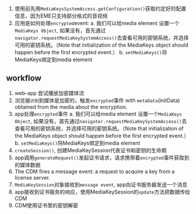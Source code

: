 1. 使用前先用`MediaKeysSystemAccess.getConfiguration()`获取约定好的配置信息，因为EME只支持部分格式的音视频
2. 应用是如何处理`encrypted`event:
   a. 我们可以给media element 设置一个`MediaKeys Object`, 如果没有，首先通过`navigator.requestMediaKeySystemAccess()`去查看可用的密钥系统，并选择可用的密钥系统。（Note that initialization of the MediaKeys object should happen before the first encrypted event.）
   b. `setMediaKeys()`将MediaKeys绑定到media element


## workflow

1. web-app 尝试播放加密媒体流
2. 浏览器`识别`到媒体是加密的，触发`encrypted`事件 with `metaData`(initData) obtained from the media about the encryption.
3. app处理`encrypted`事件
    a. 我们可以给media element 设置一个`MediaKeys Object`, 如果没有，首先通过`navigator.requestMediaKeySystemAccess()`去查看可用的密钥系统，并选择可用的密钥系统。（Note that initialization of the MediaKeys object should happen before the first encrypted event.）
    b. `setMediaKeys()`将MediaKeys绑定到media element
4. `createSession()`, 创建MediaKeySession代表证书和密钥的生命期
5. app调用`generateRequest()`发起证书请求，请求携带着`encrypted`事件获取到的媒体数据
6. The CDM fires a message event: a request to acquire a key from a license server.
7. `MediaKeySession`对象接收到`message event`, app向证书服务器发送一个消息
8. app接收到证书服务的响应，使用MediaKeySession的`update`方法把数据传给CDM
9. CDM使用证书里的密钥解密
